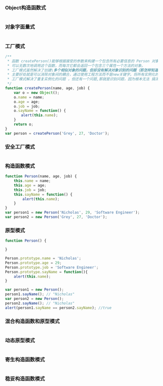 ### Object构造函数式
``` js

```

### 对象字面量式
``` js

```

### 工厂模式
``` js
/**
 * 函数 createPerson()能够根据接受的参数来构建一个包含所有必要信息的 Person 对象。
 * 可以无数次地调用这个函数，而每次它都会返回一个包含三个属性一个方法的对象。
 * 工厂模式虽然解决了创建\多个相似对象的问题，但却没有解决对象识别的问题（即怎样知道一个对象的类型）。
 * 主要好处就是可以消除对象间的耦合，通过使用工程方法而不是new关键字。将所有实例化的代码集中在一个位置防止代码重复。
 * 工厂模式解决了重复实例化的问题 ，但还有一个问题,那就是识别问题，因为根本无法 搞清楚他们到底是哪个对象的实例。
 */
function createPerson(name, age, job) {
    var o = new Object();
    o.name = name;
    o.age = age;
    o.job = job;
    o.sayName = function() {
    　　alert(this.name);
    }
    return o;
}
var person = createPerson('Grey', 27, 'Doctor');
```

### 安全工厂模式
``` js

```

### 构造函数模式
``` js
function Person(name, age, job) {
    this.name = name;
    this.age = age;
    this.job = job;
    this.sayName = function() {
        alert(this.name);
    }
}
var person1 = new Person('Nicholas', 29, 'Software Engineer'); 
var person2 = new Person('Grey', 27, 'Doctor');
```

### 原型模式
``` js
function Person() {

}

Person.prototype.name = 'Nicholas';
Person.prototype.age = 29;
Person.prototype.job = 'Software Engineer';
Person.prototype.sayName = function(){
    alert(this.name);
}

var person1 = new Person();
person1.sayName(); // "Nicholas"
var person2 = new Person(); 
person2.sayName(); // "Nicholas" 
alert(person1.sayName == person2.sayName); //true
```

### 混合构造函数和原型模式
``` js

```

### 动态原型模式
``` js

```

### 寄生构造函数模式
``` js

```

### 稳妥构造函数模式
``` js

```
